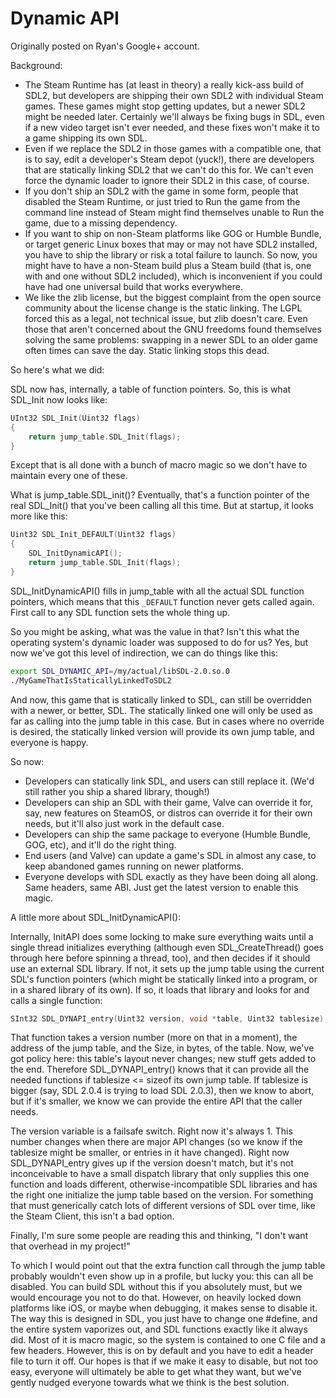 # Dynamic API

Originally posted on Ryan's Google+ account.

Background:

- The Steam Runtime has (at least in theory) a really kick-ass build of SDL2, 
  but developers are shipping their own SDL2 with individual Steam games. 
  These games might stop getting updates, but a newer SDL2 might be needed later. 
  Certainly we'll always be fixing bugs in SDL, even if a new video target isn't 
  ever needed, and these fixes won't make it to a game shipping its own SDL.
- Even if we replace the SDL2 in those games with a compatible one, that is to 
  say, edit a developer's Steam depot (yuck!), there are developers that are 
  statically linking SDL2 that we can't do this for. We can't even force the 
  dynamic loader to ignore their SDL2 in this case, of course.
- If you don't ship an SDL2 with the game in some form, people that disabled the
  Steam Runtime, or just tried to Run the game from the command line instead of 
  Steam might find themselves unable to Run the game, due to a missing dependency.
- If you want to ship on non-Steam platforms like GOG or Humble Bundle, or target
  generic Linux boxes that may or may not have SDL2 installed, you have to ship 
  the library or risk a total failure to launch. So now, you might have to have 
  a non-Steam build plus a Steam build (that is, one with and one without SDL2 
  included), which is inconvenient if you could have had one universal build 
  that works everywhere.
- We like the zlib license, but the biggest complaint from the open source 
  community about the license change is the static linking. The LGPL forced this 
  as a legal, not technical issue, but zlib doesn't care. Even those that aren't
  concerned about the GNU freedoms found themselves solving the same problems: 
  swapping in a newer SDL to an older game often times can save the day. 
  Static linking stops this dead.

So here's what we did:

SDL now has, internally, a table of function pointers. So, this is what SDL_Init
now looks like:

```c
UInt32 SDL_Init(Uint32 flags)
{
    return jump_table.SDL_Init(flags);
}
```

Except that is all done with a bunch of macro magic so we don't have to maintain
every one of these.

What is jump_table.SDL_init()? Eventually, that's a function pointer of the real
SDL_Init() that you've been calling all this time. But at startup, it looks more 
like this:

```c
Uint32 SDL_Init_DEFAULT(Uint32 flags)
{
    SDL_InitDynamicAPI();
    return jump_table.SDL_Init(flags);
}
```

SDL_InitDynamicAPI() fills in jump_table with all the actual SDL function 
pointers, which means that this `_DEFAULT` function never gets called again. 
First call to any SDL function sets the whole thing up.

So you might be asking, what was the value in that? Isn't this what the operating
system's dynamic loader was supposed to do for us? Yes, but now we've got this 
level of indirection, we can do things like this:

```bash
export SDL_DYNAMIC_API=/my/actual/libSDL-2.0.so.0
./MyGameThatIsStaticallyLinkedToSDL2
```

And now, this game that is statically linked to SDL, can still be overridden 
with a newer, or better, SDL. The statically linked one will only be used as 
far as calling into the jump table in this case. But in cases where no override
is desired, the statically linked version will provide its own jump table, 
and everyone is happy.

So now:
- Developers can statically link SDL, and users can still replace it. 
  (We'd still rather you ship a shared library, though!)
- Developers can ship an SDL with their game, Valve can override it for, say, 
  new features on SteamOS, or distros can override it for their own needs, 
  but it'll also just work in the default case.
- Developers can ship the same package to everyone (Humble Bundle, GOG, etc), 
  and it'll do the right thing.
- End users (and Valve) can update a game's SDL in almost any case, 
  to keep abandoned games running on newer platforms.
- Everyone develops with SDL exactly as they have been doing all along. 
  Same headers, same ABI. Just get the latest version to enable this magic.


A little more about SDL_InitDynamicAPI():

Internally, InitAPI does some locking to make sure everything waits until a 
single thread initializes everything (although even SDL_CreateThread() goes 
through here before spinning a thread, too), and then decides if it should use
an external SDL library. If not, it sets up the jump table using the current 
SDL's function pointers (which might be statically linked into a program, or in
a shared library of its own). If so, it loads that library and looks for and 
calls a single function:

```c
SInt32 SDL_DYNAPI_entry(Uint32 version, void *table, Uint32 tablesize);
```

That function takes a version number (more on that in a moment), the address of
the jump table, and the Size, in bytes, of the table. 
Now, we've got policy here: this table's layout never changes; new stuff gets 
added to the end. Therefore SDL_DYNAPI_entry() knows that it can provide all 
the needed functions if tablesize <= sizeof its own jump table. If tablesize is
bigger (say, SDL 2.0.4 is trying to load SDL 2.0.3), then we know to abort, but
if it's smaller, we know we can provide the entire API that the caller needs.

The version variable is a failsafe switch. 
Right now it's always 1. This number changes when there are major API changes 
(so we know if the tablesize might be smaller, or entries in it have changed). 
Right now SDL_DYNAPI_entry gives up if the version doesn't match, but it's not 
inconceivable to have a small dispatch library that only supplies this one 
function and loads different, otherwise-incompatible SDL libraries and has the
right one initialize the jump table based on the version. For something that 
must generically catch lots of different versions of SDL over time, like the 
Steam Client, this isn't a bad option.

Finally, I'm sure some people are reading this and thinking,
"I don't want that overhead in my project!"  

To which I would point out that the extra function call through the jump table 
probably wouldn't even show up in a profile, but lucky you: this can all be 
disabled. You can build SDL without this if you absolutely must, but we would 
encourage you not to do that. However, on heavily locked down platforms like 
iOS, or maybe when debugging, it makes sense to disable it. The way this is
designed in SDL, you just have to change one #define, and the entire system 
vaporizes out, and SDL functions exactly like it always did. Most of it is 
macro magic, so the system is contained to one C file and a few headers. 
However, this is on by default and you have to edit a header file to turn it 
off. Our hopes is that if we make it easy to disable, but not too easy, 
everyone will ultimately be able to get what they want, but we've gently 
nudged everyone towards what we think is the best solution.
